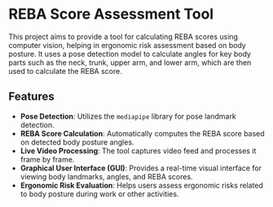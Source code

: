 # REBA Score Assessment Tool

This project aims to provide a tool for calculating REBA scores using computer vision, helping in ergonomic risk assessment based on body posture. It uses a pose detection model to calculate angles for key body parts such as the neck, trunk, upper arm, and lower arm, which are then used to calculate the REBA score.

## Features

- **Pose Detection**: Utilizes the `mediapipe` library for pose landmark detection.
- **REBA Score Calculation**: Automatically computes the REBA score based on detected body posture angles.
- **Live Video Processing**: The tool captures video feed and processes it frame by frame.
- **Graphical User Interface (GUI)**: Provides a real-time visual interface for viewing body landmarks, angles, and REBA scores.
- **Ergonomic Risk Evaluation**: Helps users assess ergonomic risks related to body posture during work or other activities.
